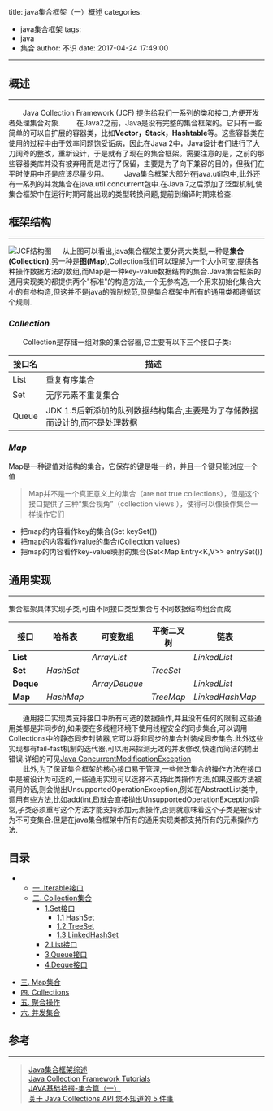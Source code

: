 title: java集合框架（一）概述
categories:
  - java集合框架
tags:
  - java
  - 集合
author: 不识
date: 2017-04-24 17:49:00
---
## 概述
***
　　Java Collection Framework (JCF) 提供给我们一系列的类和接口,方便开发者处理集合对象.
　　在Java2之前，Java是没有完整的集合框架的。它只有一些简单的可以自扩展的容器类，比如**Vector，Stack，Hashtable**等。这些容器类在使用的过程中由于效率问题饱受诟病，因此在Java 2中，Java设计者们进行了大刀阔斧的整改，重新设计，于是就有了现在的集合框架。需要注意的是，之前的那些容器类库并没有被弃用而是进行了保留，主要是为了向下兼容的目的，但我们在平时使用中还是应该尽量少用。
　　Java集合框架大部分在java.util包中,此外还有一系列的并发集合在java.util.concurrent包中.在Java 7之后添加了泛型机制,使集合框架中在运行时期可能出现的类型转换问题,提前到编译时期来检查.
<!-- more -->
## 框架结构
***
![JCF结构图][1]
　  从上图可以看出,java集合框架主要分两大类型,一种是**集合(Collection)**,另一种是**图(Map)**,Collection我们可以理解为一个大小可变,提供各种操作数据方法的数组,而Map是一种key-value数据结构的集合.Java集合框架的通用实现类的都提供两个"标准"的构造方法,一个无参构造,一个用来初始化集合大小的有参构造,但这并不是java的强制规范,但是集合框架中所有的通用类都遵循这个规则.
### *Collection*
　　Collection是存储一组对象的集合容器,它主要有以下三个接口子类:

| 接口名 | 描述| 
|-----|------|
| List | 重复有序集合 | 
| Set  | 无序元素不重复集合 | 
| Queue |  JDK 1.5后新添加的队列数据结构集合,主要是为了存储数据而设计的,而不是处理数据|  

### *Map*
Map是一种键值对结构的集合，它保存的键是唯一的，并且一个键只能对应一个值
> Map并不是一个真正意义上的集合（are not true collections），但是这个接口提供了三种“集合视角”（collection views ），使得可以像操作集合一样操作它们

*   把map的内容看作key的集合(Set<K> keySet())
*   把map的内容看作value的集合(Collection<V> values)
*   把map的内容看作key-value映射的集合(Set<Map.Entry<K,V>> entrySet())

## 通用实现
***
集合框架具体实现子类,可由不同接口类型集合与不同数据结构组合而成

|接口 |哈希表|可变数组|平衡二叉树|链表|链表+哈希表|
|-----|------|--------|----------|----|----|
|**List** |    |*ArrayList*|   |*LinkedList*||
|**Set**  |*HashSet*|     |*TreeSet* | |*LinkedHashSet*|
|**Deque**|   |*ArrayDeuque*|   |*LinkedList*||
|**Map**  |*HashMap*|  |*TreeMap*|*LinkedHashMap*|*LinkedHashMap*|

　　通用接口实现类支持接口中所有可选的数据操作,并且没有任何的限制.这些通用类都是非同步的,如果要在多线程环境下使用线程安全的同步集合,可以调用Collections中的静态同步封装器,它可以将非同步的集合封装成同步集合.此外这些实现都有fail-fast机制的迭代器,可以用来探测无效的并发修改,快速而简洁的抛出错误.详细的可见[Java ConcurrentModificationException][2]  
　　此外,为了保证集合框架的核心接口易于管理,一些修改集合的操作方法在接口中是被设计为可选的,一些通用实现可以选择不支持此类操作方法,如果这些方法被调用的话,则会抛出UnsupportedOperationException,例如在AbstractList类中,调用有些方法,比如add(int,E)就会直接抛出UnsupportedOperationException异常,子类必须重写这个方法才能支持添加元素操作,否则就意味着这个子类是被设计为不可变集合.但是在java集合框架中所有的通用实现类都支持所有的元素操作方法.

## 目录
* - [一. Iterable接口]()
  - [二. Collection集合]()
     - [1.Set接口]()
         - [1.1 HashSet]()
         - [1.2 TreeSet]()
         - [1.3 LinkedHashSet]()
     - [2.List接口]()
     - [3.Queue接口]()
     - [4.Deque接口]()
 - [三. Map集合]()
 - [四. Collections]()
 - [五. 聚合操作]()
 - [六. 并发集合]()


## 参考 
***
 >[Java集合框架综述](http://liujiacai.net/blog/2015/09/01/java-collection-overview/)  
 >[Java Collection Framework Tutorials](https://docs.oracle.com/javase/8/docs/technotes/guides/collections/index.html)  
 >[JAVA基础拾掇-集合篇（一）](http://www.myexception.cn/java-other/2033553.html)  
 >[关于 Java Collections API 您不知道的 5 件事](https://www.ibm.com/developerworks/cn/java/j-5things2.html)
 
  [1]: http://www.processon.com/chart_image/58dcc48be4b0a49a5fae4955.png
  [2]: http://www.2cto.com/kf/201403/286536.html